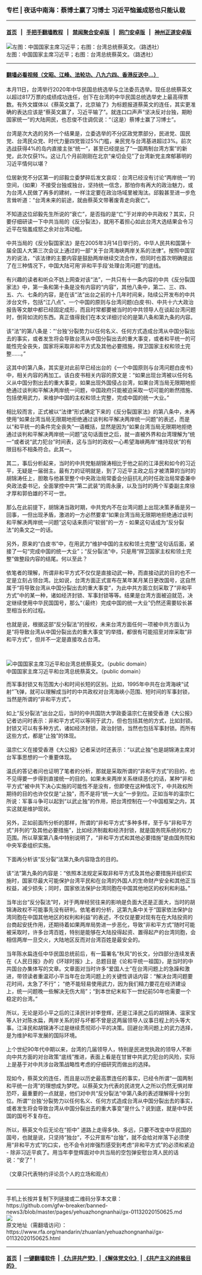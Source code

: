 ### 专栏 | 夜话中南海：蔡博士赢了习博士  习近平恼羞成怒也只能认栽
------------------------

#### [首页](https://github.com/gfw-breaker/banned-news3/blob/master/README.md) &nbsp;&nbsp;|&nbsp;&nbsp; [手把手翻墙教程](https://github.com/gfw-breaker/guides/wiki) &nbsp;&nbsp;|&nbsp;&nbsp; [禁闻聚合安卓版](https://github.com/gfw-breaker/bn-android) &nbsp;&nbsp;|&nbsp;&nbsp; [网门安卓版](https://github.com/oGate2/oGate) &nbsp;&nbsp;|&nbsp;&nbsp; [神州正道安卓版](https://github.com/SzzdOgate/update) 



<div id="headerimg">
 <img alt="左图：中国国家主席习近平；右图：台湾总统蔡英文。（路透社）
" src="https://www.rfa.org/mandarin/yataibaodao/gangtai/ql1-01132020064127.html/reuters564da5f4112314a8008.jpg/@@images/ab90a84c-a0c1-4dc6-b1b4-8b1719341261.jpeg" title="左图：中国国家主席习近平；右图：台湾总统蔡英文。（路透社）
"/>
 <div id="headerimgcontents">
  <div id="headerimgcaption">
   <span>
    左图：中国国家主席习近平；右图：台湾总统蔡英文。（路透社）
   </span>
   <!-- zoomattribute -->
  </div>
  <!-- headerimgcaption -->
 </div>
 <!-- headerimagecontents -->
</div>

<hr/>


#### [翻墙必看视频（文昭、江峰、法轮功、八九六四、香港反送中...）](http://167.172.214.107/home.html)

<div id="storytext">
 <div>
  <div class="slot_header">
  </div>
 </div>
 <p>
  本月11日，台湾举行2020年中华民国总统选举与立法委员选举。现任总统蔡英文以超过817万票的成绩成功连任，创下在台湾的中华民国总统选举史上最高得票数。有外文媒体以《蔡英文赢了，北京输了》为标题报道蔡英文的连任，其实更准确的表达应该是“蔡英文赢了，习近平输了”。就连口口声声“坚决反对台独，期盼国家统一”的大陆网民，也忍俊不住调侃说：“（这是）蔡博士赢了习博士”。
  <br/>
  <br/>
  台湾是次大选的另外一个结果是，立委选举的不分区政党票部分，民进党、国民党、台湾民众党、时代力量四党皆过5%门槛，亲民党与台湾基进超过3%。前次选战获得4%的岛内直接主张“统一”，甚至已经提出了“一国两制台湾方案”的新党，此次仅获1%。这让几个月前刚刚在北京“亲切会见”了台湾新党主席郁慕明的习近平情何以堪？
  <br/>
  <br/>
  位居新党不分区第一的邱毅立委梦碎后发文哀叹：台湾已经没有讨论“两岸统一”的空间，（如果）不接受台独或独台，坚持统一信念，那怕你有再大的政治魅力，或为台湾人民做了再多的建树，一样注定要在政治场域里被淘汰。邱毅甚至进一步危言耸听道：“台湾未来的前途，就由蔡英文带著废青走向衰亡”。
  <br/>
  <br/>
  不知道这位邱毅先生所说的“衰亡”，是否指的是“亡”于对岸的中共政权？其实，只要仔细研读一下中共当局的《反分裂法》，就用不着担心如此台湾大选结果会令习近平在恼羞成怒之余对台湾动粗。
  <br/>
  <br/>
  中共当局的《反分裂国家法》是在2005年3月14日举行的，中华人民共和国第十届全国人大第三次会议上通过的一部“关于台湾海峡两岸关系的法律”。按照中国官方的说法，“该法律的主要内容是鼓励两岸继续交流合作，但同时也首次明确提出了在三种情况下，中国大陆可用‘非和平手段’处理台湾问题”的底线。
  <br/>
  <br/>
  有兴趣的读者和听众不妨上网查对该“法”，一共只有十一条内容的中共《反分裂国家法》中，第一条和第十条是没有内容的“内容”，其他八条中，第二、三、四、五、六、七条的内容，是在该“法”出台之前的十几年时间来，陆续公开发布的中共涉台文件，包括“江八点”、一个中国的原则与台湾问题(白皮书)、中共十六大政治报告等文献中都已经固定成形，而且时常都要被当时的中共领导人在谈起台湾问题时，倒背如流的东西。真正值得我们在本文详细讨论的是第八条和第九条的内容。
  <br/>
  <br/>
  该“法”的第八条是：“‘台独’分裂势力以任何名义、任何方式造成台湾从中国分裂出去的事实，或者发生将会导致台湾从中国分裂出去的重大事变，或者和平统一的可能性完全丧失，国家将采取非和平方式及其他必要措施，捍卫国家主权和领土完整……。”
  <br/>
  <br/>
  这其中的第八条，其实是对此前早已经出台的《一个中国原则与台湾问题白皮书》中，相关内容的再加工。该白皮书相关内容的原文是：“如果出现台湾被以任何名义从中国分割出去的重大事变，如果出现外国侵占台湾，如果台湾当局无限期地拒绝通过谈判和平解决两岸统一问题，中国政府只能被迫采取一切可能的断然措施、包括使用武力，来维护中国的主权和领土完整，完成中国的统一大业。”
  <br/>
  <br/>
  相比较而言，正式被以“法律”形式确定下来的《反分裂国家法》的第八条中，未再使用“如果台湾当局无限期地拒绝通过谈判和平解决两岸统一问题”的表述，而是以“和平统一的条件完全丧失”一语概括，显然是因为“如果台湾当局无限期地拒绝通过谈判和平解决两岸统一问题”这句话面世之后，就一直被外界和台湾理解为“统一”或者说“武力犯台”时间表，这与当时的政权一心希望海峡两岸“维持现状”的有限目标不相条符合。此其一。
  <br/>
  <br/>
  其二，事后分析起来，当时的中共党魁胡锦涛相比于他之前的江泽民和如今的习近平，无疑是一届弱主。最有力的证明就是，到了习近平主政之后才被清算的当时的胡锦涛任上，胆敢与他甚至整个中央政治局常委会分庭抗礼的时任政治局常委兼中央政法委书记，全面掌控中共“第二武装”的周永康，以及当时的两个军委副主席徐才厚和郭伯雄的不可一世。
  <br/>
  <br/>
  那么在此前提下，胡锦涛当政时期，中共党内不在台湾问题上出现决策矛盾是另一回事，一但出现矛盾，激进的一方必然要拿“如果台湾当局无限期地拒绝通过谈判和平解决两岸统一问题”这句话来质问“软弱”的一方 - 如果这句话成为“反分裂法”的条文之一的话。
  <br/>
  <br/>
  另外，原来的“白皮书”中，在用武力“维护中国的主权和领土完整”这句话后面，紧接了一句“完成中国的统一大业”；“反分裂法”中，只是用“捍卫国家主权和领土完整”做整段内容的结尾。何以至此？
  <br/>
  <br/>
  依笔者的理解，所谓非和平方式不仅仅是直接动武一种，而直接动武的目的也不一定是立刻占领台湾。比如说，台湾方面正式宣布在某年某月某日更改国号，这自然属于“将导致台湾从中国分裂出去的重大事变”，为此中共方面立刻采取了“非和平方式”中的某一种，诸如经济封锁、军事封锁等等。结果是台湾方面被迫就范，决定继续使用中华民国国号，那么“（最终）完成中国的统一大业”仍然还需要较长甚至相当长的过程。
  <br/>
  <br/>
  也就是说，根据这部“反分裂法”的授权，未来台湾方面任何一项被中共方面认为是“将导致台湾从中国分裂出去的重大事变”的举措，都很有可能招至对岸采取“非和平方式”，但并不一定是直接攻占台湾。
 </p>
 <p>
  <br/>
  <div class="image-inline captioned" style="width:987px;">
   <div style="width:987px;">
    <img alt="中国国家主席习近平和台湾总统蔡英文。（public domain） " src="https://www.rfa.org/mandarin/pinglun/huping/huping-04032017153408.html/xjp-cyw.jpg" title="中国国家主席习近平和台湾总统蔡英文。（public domain） "/>
   </div>
   <div class="image-caption">
    <span style="width:987px;">
     中国国家主席习近平和台湾总统蔡英文。（public domain）
    </span>
    <span class="copyright">
    </span>
   </div>
  </div>
 </p>
 <p>
  而军事封锁又有范围大小和时间长短的区别。比如，1995年中共在台湾海峡“试射”飞弹，就可以理解成当时的中共政权对台湾海峡小范围、短时间的军事封锁，当然是所谓的“非和平方式”。
  <br/>
  <br/>
  如上“反分裂法”出台之后，当时的中共国防大学政委温宗仁在接受香港《大公报》记者访问时表示：非和平方式可以等同于武力，但也包括其他的方式，比如封锁。封锁又可以有多种方式，诸如经济封锁，政治封锁，当然也包括军事封锁。而所有这些方式，都是“止独”的体现。
  <br/>
  <br/>
  温宗仁义在接受香港《大公报》记者采访时还表示：“以武止独”也是胡锦涛主席对台军事思想的一个重要体现。
  <br/>
  <br/>
  温氏的答记者问也证明了笔者的分析，那就是采取所谓的“非和平方式”的目的，也不见得要一步得到直接统一的目的。如果未来两岸关系继续恶化的话，某种“非和平方式”被中共下决心实施的可能性不是没有，但即使在这种情况下，中共政权所期待的目的也许仅仅是“止独”，而不是将“统一大业”一步到位。正如当年的温宗仁所说：军事斗争可以起到“以武止独”的作用，把台湾控制在一个中国框架之内，其实这就是维护现状。
  <br/>
  <br/>
  另外，正如前面所分析的那样，所谓的“非和平方式”多种多样，至于与“非和平方式”并列的“及其他必要措施”，比如经济制裁和经济封锁，就是国务院系统的权力范围。所以草案第八条中特别说明了，“非和平方式和其他必要措施”是由国务院和中央军委组织实施。
  <br/>
  <br/>
  下面再分析该“反分裂”法第九条内容隐含的目的。
  <br/>
  <br/>
  该“法”第九条的内容是：“依照本法规定采取非和平方式及其他必要措施并组织实施时，国家尽最大可能保护台湾平民和在台湾的外国人的生命财产安全和其他正当权益，减少损失；同时，国家依法保护台湾同胞在中国其他地区的权利和利益。”
  <br/>
  <br/>
  当年出台“反分裂法”时，对于两岸经贸往来的影响是负面大还是正面大，当时的胡锦涛政权不可能事先没有研判。依笔者的分析，这第九条中关于“国家依法保护台湾同胞在中国其他地区的权利和利益”的表述，不仅仅是要对现有在在大陆投资的台商起安抚作用，还期待着如果两岸局势进一步恶化，导致“非和平方式”随时可能被采取时，许多台湾百姓，特别是能够在大陆投得起资、置得起产的台湾同胞，会相信两岸一旦交火，大陆地区反而对台湾百姓是最安全的。
  <br/>
  <br/>
  当年陈水扁连任中华民国总统前后，有一篇署名“秋风”的长文，分四部分连续发表在《人民日报》办的《环球时报》上，总题目是《论和平统一祖国》，是当时的中共国台办集体写的文章。文章面对当时许多“爱国人士”在台湾问题上的急躁和激进，带领读者重温邓小平当年在台湾问题上的关键性讲话内容：“解决台湾问题要花时间，太急了不行”； “绝不能轻易使用武力，因为我们精力要花在经济建设上，统一问题晚一些解决无伤大局”；“到本世纪末和下一世纪前50年也需要一个稳定的台湾。”
  <br/>
  <br/>
  所以，无论是邓小平之后的江泽民针对李登辉，还是江泽民之后的胡锦涛、温家宝等人针对陈水扁，两岸关系的好与坏都不曾是这两届领导人议事日程上的头等大事。江泽民和胡锦涛不过是继续贯彻邓小平的决策。回避台湾问题上的武力选择，是为维护和平发展的国际环境。
  <br/>
  <br/>
  上个世纪90年代中期以来，台湾的几届领导人，特别是民进党执政的领导人不断向中共方面的对台政策“底线”推进，表面上看是在甘冒中共武力犯台的风险，实际上是基于对中共涉台政策战略性考虑的仔细研究而做出的选择。
  <br/>
  <br/>
  现如今，蔡英文的连任，而且是以历史最高票连任的事实，已经令所谓“一国两制和平统一台湾”的理想成为梦呓。以蔡英文为代表的民进党人之所以仍然无惧对岸恐吓，最重要的一点就是，他们对中共“反分裂法”中第八条的表述理解得十分到位。所谓“‘台独’分裂势力以任何名义、任何方式造成台湾从中国分裂出去的事实，或者发生将会导致台湾从中国分裂出去的重大事变”是什么？说到底，就是中华民国的国号不复存在。
  <br/>
  <br/>
  所以，蔡英文今后无论在“拒中” 道路上走得多快、多远，只要不改变中华民国的国号，也就是说，只坚持“独台”，不公开宣布“台独”，就不会给对岸落下必须使用“非和平方式”的口实，也不会令对岸强烈感受到考虑“非和平方式”的必须和紧迫 - 除非习近平疯了。用当年李登辉面对中共当局的空包弹安慰台湾人民的话说：“安了”！
  <br/>
  <br/>
  （文章只代表特约评论员个人的立场和观点）
  <br/>
  <br/>
 </p>
</div>

<hr/>
手机上长按并复制下列链接或二维码分享本文章：<br/>
https://github.com/gfw-breaker/banned-news3/blob/master/pages/yehuazhongnanhai/gx-01132020150625.md <br/>
<a href='https://github.com/gfw-breaker/banned-news3/blob/master/pages/yehuazhongnanhai/gx-01132020150625.md'><img src='https://github.com/gfw-breaker/banned-news3/blob/master/pages/yehuazhongnanhai/gx-01132020150625.md.png'/></a> <br/>
原文地址（需翻墙访问）：https://www.rfa.org/mandarin/zhuanlan/yehuazhongnanhai/gx-01132020150625.html


------------------------
#### [首页](https://github.com/gfw-breaker/banned-news3/blob/master/README.md) &nbsp;|&nbsp; [一键翻墙软件](https://github.com/gfw-breaker/nogfw/blob/master/README.md) &nbsp;| [《九评共产党》](https://github.com/gfw-breaker/9ping.md/blob/master/README.md#九评之一评共产党是什么) | [《解体党文化》](https://github.com/gfw-breaker/jtdwh.md/blob/master/README.md) | [《共产主义的终极目的》](https://github.com/gfw-breaker/gczydzjmd.md/blob/master/README.md)


<img src='http://gfw-breaker.win/banned-news3/pages/yehuazhongnanhai/gx-01132020150625.md' width='0px' height='0px'/>